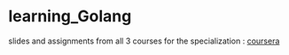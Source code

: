 # learning_Golang
slides and assignments from all 3 courses for the specialization : [coursera](https://www.coursera.org/programs/ericsson-lg-learning-program-jh3ok/browse?query=Programming+with+Google+Go)